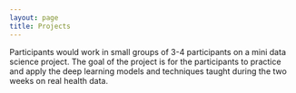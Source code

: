 ```yaml
---
layout: page
title: Projects
---
```




Participants would work in small groups of 3-4 participants on a mini data science project. The goal of the project is for the participants to practice and apply the deep learning models and techniques taught during the two weeks on real health data. 
  
  
